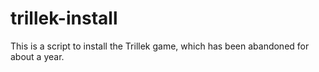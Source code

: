 # trillek-install
This is a script to install the Trillek game, which has been abandoned for about a year.
